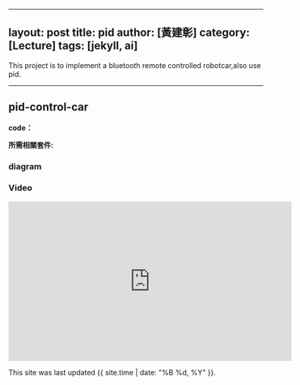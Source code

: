 
---
layout: post
title: pid
author: [黃建彰]
category: [Lecture]
tags: [jekyll, ai]
---

This project is to implement a bluetooth remote controlled robotcar,also use pid.

---
## pid-control-car

**code：**

**所需相關套件:**

### diagram

### Video
<iframe width="560" height="315" src="https://www.youtube.com/embed/gIgXSiBs2TI" title="YouTube video player" frameborder="0" allow="accelerometer; autoplay; clipboard-write; encrypted-media; gyroscope; picture-in-picture; web-share" allowfullscreen></iframe>


This site was last updated {{ site.time | date: "%B %d, %Y" }}.

